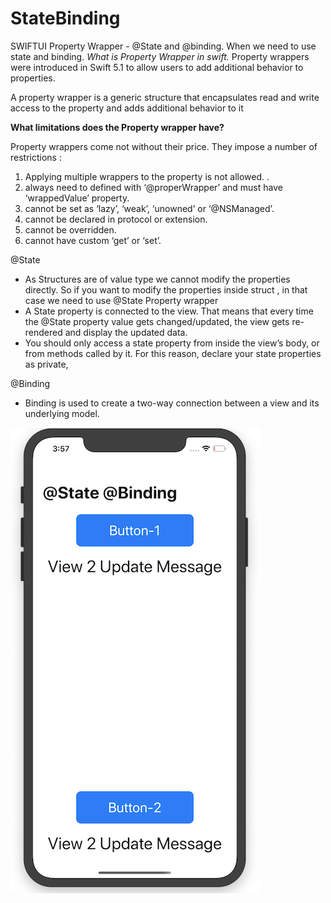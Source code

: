 # StateBinding
SWIFTUI Property Wrapper - @State and @binding.  When we need to use state and binding.
*What is Property Wrapper in swift.*
Property wrappers were introduced in Swift 5.1 to allow users to add additional behavior to properties.

A property wrapper is a generic structure that encapsulates read and write access to the property and adds additional behavior to it

<b>What limitations does the Property wrapper have?</b>

Property wrappers come not without their price. They impose a number of restrictions :

1. Applying multiple wrappers to the property is not allowed. .  
2. always need to defined with ‘@properWrapper’ and must have ‘wrappedValue’ property.
3. cannot be set as ‘lazy’, ‘weak’, ‘unowned’ or ‘@NSManaged’.
4. cannot be declared in protocol or extension.
5. cannot be overridden.
6. cannot have custom ‘get’ or ‘set’.

@State 
*  As Structures are of value type we cannot modify the properties directly. So if you want to modify the properties inside struct , in that case we need to use @State Property wrapper
*  A State property is connected to the view.  That means that every time the @State property value gets changed/updated, the view gets re-rendered and display the updated data.
*  You should only access a state property from inside the view’s body, or from methods called by it. For this reason, declare your state properties as private,

@Binding
* Binding is used to create a two-way connection between a view and its underlying model. 

![alt text](https://raw.githubusercontent.com/raj-engineer/StateBinding/master/StateBinding/Screenshots/statebindingScreenshot.png)                             
